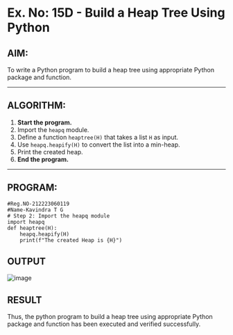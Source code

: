 # Ex. No: 15D - Build a Heap Tree Using Python

## AIM:
To write a Python program to build a heap tree using appropriate Python package and function.

---

## ALGORITHM:

1. **Start the program.**
2. Import the `heapq` module.
3. Define a function `heaptree(H)` that takes a list `H` as input.
4. Use `heapq.heapify(H)` to convert the list into a min-heap.
5. Print the created heap.
6. **End the program.**

---

## PROGRAM:

```
#Reg.NO-212223060119
#Name-Kavindra T G
# Step 2: Import the heapq module
import heapq
def heaptree(H):
    heapq.heapify(H)
    print(f"The created Heap is {H}")
```

## OUTPUT
![image](https://github.com/user-attachments/assets/f8bead59-b6b3-40da-a00c-3291b21dd872)



## RESULT
Thus, the python program to build a heap tree using appropriate Python package and function has been executed and verified successfully.

